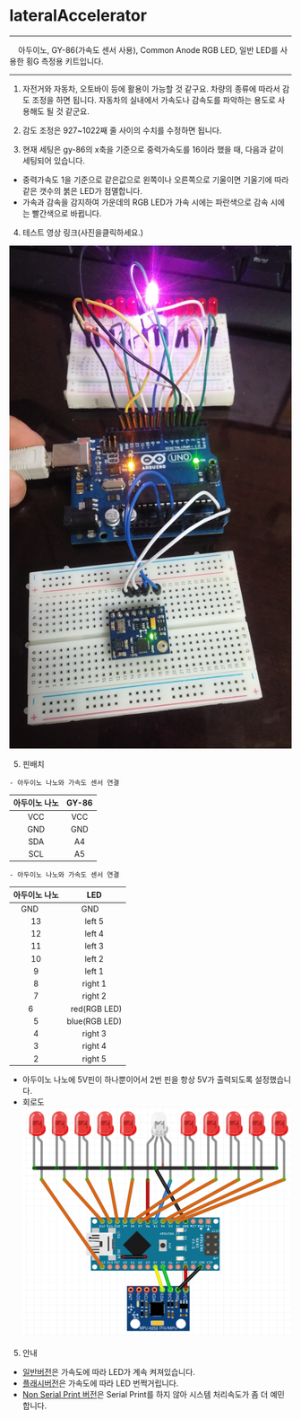 # lateralAccelerator


 
***
     아두이노, GY-86(가속도 센서 사용), Common Anode RGB LED,  일반 LED를 사용한 횡G 측정용 키트입니다. 
***

1. 자전거와 자동차, 오토바이 등에 활용이 가능할 것 같구요. 차량의 종류에 따라서 감도 조정을 하면 됩니다. 자동차의 실내에서 가속도나 감속도를 파악하는 용도로 사용해도 될 것 같군요. 

2. 감도 조정은 927~1022째 줄 사이의 수치를 수정하면 됩니다.  

3. 현재 세팅은 gy-86의 x축을 기준으로 중력가속도를 16이라 했을 때, 다음과 같이 세팅되어 있습니다. 

 - 중력가속도 1을 기준으로 같은값으로 왼쪽이나 오른쪽으로 기울이면 기울기에 따라 같은 갯수의 붉은 LED가 점멸합니다.
 - 가속과 감속을 감지하여 가운데의 RGB LED가 가속 시에는 파란색으로 감속 시에는 빨간색으로 바뀝니다.

4. 테스트 영상 링크(사진을클릭하세요.)

[![테스트 영상 링크](https://raw.githubusercontent.com/mtinet/lateralAccelerator/master/20170502_022741.jpg)](https://youtu.be/YjH0g60Ffdg)

5. 핀배치
~~~
- 아두이노 나노와 가속도 센서 연결
~~~   
| 아두이노 나노  | GY-86 |
| :------------: | :-----------: |
| VCC           |   VCC       |
| GND           |   GND       |
| SDA           |   A4        |
| SCL           |   A5        |

~~~
- 아두이노 나노와 가속도 센서 연결    
~~~
| 아두이노 나노  | LED |
| :------------: | :-----------: |
|   GND       |   GND         |
|   13        |   left 5       |
|    12       |   left 4       |
|   11        |   left 3        |
|    10       |   left 2        |
|   9         |   left  1        |
|    8        |   right 1        |
|    7        |   right 2        |
|    6        |   red(RGB LED)  |
|    5        |   blue(RGB LED)   |
|    4        |   right 3        |
|    3        |   right 4        |
|    2        |   right 5        |
  
 - 아두이노 나노에 5V핀이 하나뿐이어서 2번 핀을 항상 5V가 출력되도록 설정했습니다. 
 - 회로도  
 ![](https://github.com/mtinet/lateralAccelerator/blob/master/circuit.png?raw=true)  
5. 안내
- [일반버전](https://github.com/mtinet/lateralAccelerator/blob/master/lateralAccelerator.ino)은 가속도에 따라 LED가 계속 켜져있습니다.  
- [플래시버전](https://github.com/mtinet/lateralAccelerator/blob/master/lateralAcceleratorFlash.ino)은 가속도에 따라 LED 번쩍거립니다.  
- [Non Serial Print 버전](https://github.com/mtinet/lateralAccelerator/blob/master/lateralAcceleratorNonSerial.ino)은 Serial Print를 하지 않아 시스템 처리속도가 좀 더 예민합니다.  
